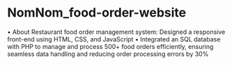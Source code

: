 # NomNom_food-order-website
• About Restaurant food order management system: Designed a responsive front-end using HTML, CSS, and JavaScript 
• Integrated an SQL database with PHP to manage and process 500+ food orders efficiently, ensuring seamless data handling and reducing order processing errors by 30%
